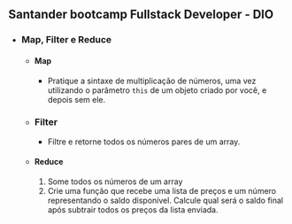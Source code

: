 ## Santander bootcamp Fullstack Developer - DIO
- ### Map, Filter e Reduce


	- #### Map

        - Pratique a sintaxe de multiplicação de números, uma vez utilizando o parâmetro `this` de um objeto criado por você, e depois sem ele.

    - ### Filter

		- Filtre e retorne todos os números pares de um array.

	- #### Reduce

		1. Some todos os números de um array
        2. Crie uma função que recebe uma lista de preços e um número representando o saldo disponível. Calcule qual será o saldo final após subtrair todos os preços da lista enviada.
